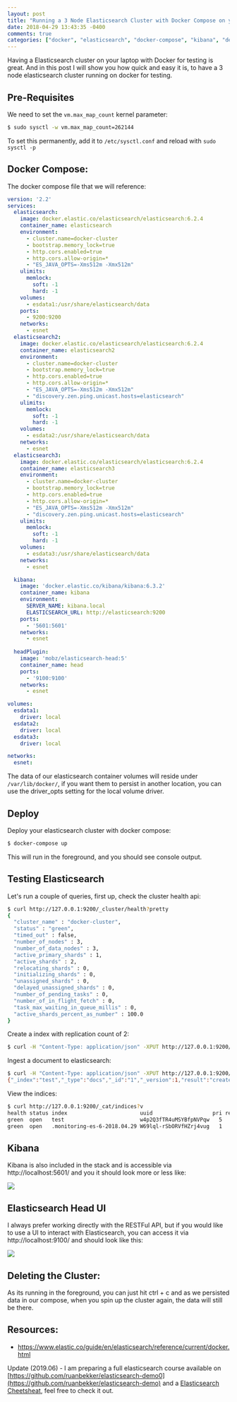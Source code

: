 ```yaml
---
layout: post
title: "Running a 3 Node Elasticsearch Cluster with Docker Compose on your Laptop for testing"
date: 2018-04-29 13:43:35 -0400
comments: true
categories: ["docker", "elasticsearch", "docker-compose", "kibana", "development"]
---
```


Having a Elasticsearch cluster on your laptop with Docker for testing is great. And in this post I will show you how quick and easy it is, to have a 3 node elasticsearch cluster running on docker for testing.

<script id="mNCC" language="javascript">
    medianet_width = "728";
    medianet_height = "90";
    medianet_crid = "218284798";
    medianet_versionId = "3111299"; 
  </script>
<script src="//contextual.media.net/nmedianet.js?cid=8CUD78FSV"></script>

## Pre-Requisites

We need to set the `vm.max_map_count` kernel parameter:

```bash
$ sudo sysctl -w vm.max_map_count=262144
```

To set this permanently, add it to `/etc/sysctl.conf` and reload with `sudo sysctl -p`

## Docker Compose:

The docker compose file that we will reference:

```yaml
version: '2.2'
services:
  elasticsearch:
    image: docker.elastic.co/elasticsearch/elasticsearch:6.2.4
    container_name: elasticsearch
    environment:
      - cluster.name=docker-cluster
      - bootstrap.memory_lock=true
      - http.cors.enabled=true
      - http.cors.allow-origin=*
      - "ES_JAVA_OPTS=-Xms512m -Xmx512m"
    ulimits:
      memlock:
        soft: -1
        hard: -1
    volumes:
      - esdata1:/usr/share/elasticsearch/data
    ports:
      - 9200:9200
    networks:
      - esnet
  elasticsearch2:
    image: docker.elastic.co/elasticsearch/elasticsearch:6.2.4
    container_name: elasticsearch2
    environment:
      - cluster.name=docker-cluster
      - bootstrap.memory_lock=true
      - http.cors.enabled=true
      - http.cors.allow-origin=*
      - "ES_JAVA_OPTS=-Xms512m -Xmx512m"
      - "discovery.zen.ping.unicast.hosts=elasticsearch"
    ulimits:
      memlock:
        soft: -1
        hard: -1
    volumes:
      - esdata2:/usr/share/elasticsearch/data
    networks:
      - esnet
  elasticsearch3:
    image: docker.elastic.co/elasticsearch/elasticsearch:6.2.4
    container_name: elasticsearch3
    environment:
      - cluster.name=docker-cluster
      - bootstrap.memory_lock=true
      - http.cors.enabled=true
      - http.cors.allow-origin=*
      - "ES_JAVA_OPTS=-Xms512m -Xmx512m"
      - "discovery.zen.ping.unicast.hosts=elasticsearch"
    ulimits:
      memlock:
        soft: -1
        hard: -1
    volumes:
      - esdata3:/usr/share/elasticsearch/data
    networks:
      - esnet

  kibana:
    image: 'docker.elastic.co/kibana/kibana:6.3.2'
    container_name: kibana
    environment:
      SERVER_NAME: kibana.local
      ELASTICSEARCH_URL: http://elasticsearch:9200
    ports:
      - '5601:5601'
    networks:
      - esnet
 
  headPlugin:
    image: 'mobz/elasticsearch-head:5'
    container_name: head
    ports:
      - '9100:9100'
    networks:
      - esnet

volumes:
  esdata1:
    driver: local
  esdata2:
    driver: local
  esdata3:
    driver: local

networks:
  esnet:

```

The data of our elasticsearch container volumes will reside under `/var/lib/docker/`, if you want them to persist in another location, you can use the driver_opts setting for the local volume driver.

## Deploy

Deploy your elasticsearch cluster with docker compose:

```bash
$ docker-compose up
```

This will run in the foreground, and you should see console output.

## Testing Elasticsearch

Let's run a couple of queries, first up, check the cluster health api:

```bash
$ curl http://127.0.0.1:9200/_cluster/health?pretty
{
  "cluster_name" : "docker-cluster",
  "status" : "green",
  "timed_out" : false,
  "number_of_nodes" : 3,
  "number_of_data_nodes" : 3,
  "active_primary_shards" : 1,
  "active_shards" : 2,
  "relocating_shards" : 0,
  "initializing_shards" : 0,
  "unassigned_shards" : 0,
  "delayed_unassigned_shards" : 0,
  "number_of_pending_tasks" : 0,
  "number_of_in_flight_fetch" : 0,
  "task_max_waiting_in_queue_millis" : 0,
  "active_shards_percent_as_number" : 100.0
}
```

Create a index with replication count of 2:

```bash
$ curl -H "Content-Type: application/json" -XPUT http://127.0.0.1:9200/test -d '{"number_of_replicas": 2}'
```

Ingest a document to elasticsearch:

```bash
$ curl -H "Content-Type: application/json" -XPUT http://127.0.0.1:9200/test/docs/1 -d '{"name": "ruan"}'
{"_index":"test","_type":"docs","_id":"1","_version":1,"result":"created","_shards":{"total":3,"successful":3,"failed":0},"_seq_no":0,"_primary_term":1}
```

View the indices:

```bash
$ curl http://127.0.0.1:9200/_cat/indices?v
health status index                       uuid                   pri rep docs.count docs.deleted store.size pri.store.size
green  open   test                        w4p2Q3fTR4uMSYBfpNVPqw   5   2          1            0      3.3kb          1.1kb
green  open   .monitoring-es-6-2018.04.29 W69lql-rSbORVfHZrj4vug   1   1       1601           38        4mb            2mb
```

## Kibana

Kibana is also included in the stack and is accessible via http://localhost:5601/ and you it should look more or less like:

![](https://objects.ruanbekker.com/assets/images/kibana-local-home.png)

## Elasticsearch Head UI

I always prefer working directly with the RESTFul API, but if you would like to use a UI to interact with Elasticsearch, you can access it via http://localhost:9100/ and should look like this:

![](https://objects.ruanbekker.com/assets/images/elasticsearch-head-ui.png)

## Deleting the Cluster:

As its running in the foreground, you can just hit ctrl + c and as we persisted data in our compose, when you spin up the cluster again, the data will still be there.

## Resources:

- https://www.elastic.co/guide/en/elasticsearch/reference/current/docker.html

Update (2019.06) - I am preparing a full elasticsearch course available on [https://github.com/ruanbekker/elasticsearch-demo0](https://github.com/ruanbekker/elasticsearch-demo) and a [Elasticsearch Cheetsheat](https://gist.github.com/ruanbekker/e8a09604b14f37e8d2f743a87b930f93), feel free to check it out.

